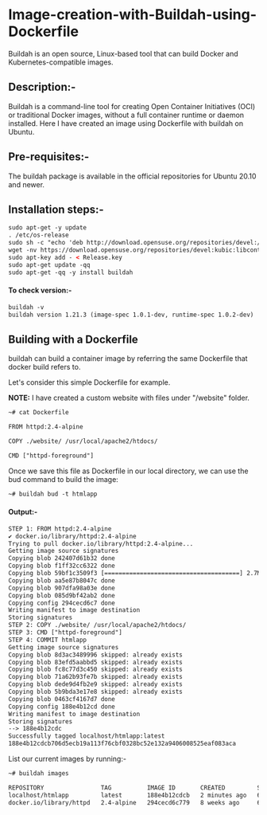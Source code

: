 # Image-creation-with-Buildah-using-Dockerfile

Buildah is an open source, Linux-based tool that can build Docker and Kubernetes-compatible images.


## Description:-

Buildah is a command-line tool for creating Open Container Initiatives (OCI) or traditional Docker images, without a full container runtime or daemon installed. Here I have created an image using Dockerfile with buildah on Ubuntu.


## Pre-requisites:-

The buildah package is available in the official repositories for Ubuntu 20.10 and newer.


## Installation steps:-


```html
sudo apt-get -y update
. /etc/os-release
sudo sh -c "echo 'deb http://download.opensuse.org/repositories/devel:/kubic:/libcontainers:/stable/x${ID^}_${VERSION_ID}/ /' > /etc/apt/sources.list.d/devel:kubic:libcontainers:stable.list"
wget -nv https://download.opensuse.org/repositories/devel:kubic:libcontainers:stable/x${ID^}_${VERSION_ID}/Release.key -O Release.key
sudo apt-key add - < Release.key
sudo apt-get update -qq
sudo apt-get -qq -y install buildah
```
  
#### To check version:-
  
```html
buildah -v
buildah version 1.21.3 (image-spec 1.0.1-dev, runtime-spec 1.0.2-dev)
```

## Building with a Dockerfile

buildah can build a container image by referring the same Dockerfile that docker build refers to. 

Let's consider this simple Dockerfile for example.  

 
**NOTE:** I have created a custom website with files under "/website" folder.


 ```html
 ~# cat Dockerfile

 FROM httpd:2.4-alpine

 COPY ./website/ /usr/local/apache2/htdocs/

 CMD ["httpd-foreground"]
 ```

Once we save this file as Dockerfile in our local directory, we can use the bud command to build the image:


 ```html
 ~# buildah bud -t htmlapp
```

#### Output:-


 ```html
STEP 1: FROM httpd:2.4-alpine
✔ docker.io/library/httpd:2.4-alpine
Trying to pull docker.io/library/httpd:2.4-alpine...
Getting image source signatures
Copying blob 242407d61b32 done
Copying blob f1ff32cc6322 done
Copying blob 59bf1c3509f3 [======================================] 2.7MiB / 2.7MiB
Copying blob aa5e87b8047c done
Copying blob 907dfa98a03e done
Copying blob 085d9bf42ab2 done
Copying config 294cecd6c7 done
Writing manifest to image destination
Storing signatures
STEP 2: COPY ./website/ /usr/local/apache2/htdocs/
STEP 3: CMD ["httpd-foreground"]
STEP 4: COMMIT htmlapp
Getting image source signatures
Copying blob 8d3ac3489996 skipped: already exists
Copying blob 83efd5aabbd5 skipped: already exists
Copying blob fc8c77d3c450 skipped: already exists
Copying blob 71a62b93fe7b skipped: already exists
Copying blob dede9d4fb2e9 skipped: already exists
Copying blob 5b9bda3e17e8 skipped: already exists
Copying blob 0463cf4167d7 done
Copying config 188e4b12cd done
Writing manifest to image destination
Storing signatures
--> 188e4b12cdc
Successfully tagged localhost/htmlapp:latest
188e4b12cdcb706d5ecb19a113f76cbf0328bc52e132a9406008525eaf083aca
```

List our current images by running:-

 ```html
~# buildah images

REPOSITORY                TAG          IMAGE ID       CREATED         SIZE
localhost/htmlapp         latest       188e4b12cdcb   2 minutes ago   62.7 MB
docker.io/library/httpd   2.4-alpine   294cecd6c779   8 weeks ago     60.5 MB
```
